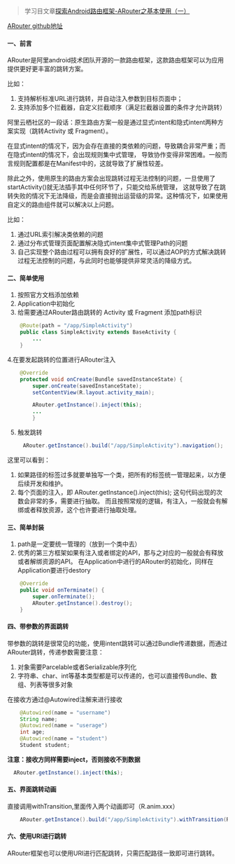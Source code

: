 >学习目文章[探索Android路由框架-ARouter之基本使用（一）](https://www.jianshu.com/p/6021f3f61fa6)

[ARouter github地址](https://github.com/alibaba/ARouter)

#### 一、前言

ARouter是阿里android技术团队开源的一款路由框架，这款路由框架可以为应用提供更好更丰富的跳转方案。

比如：
1. 支持解析标准URL进行跳转，并自动注入参数到目标页面中；
2. 支持添加多个拦截器，自定义拦截顺序（满足拦截器设置的条件才允许跳转）

阿里云栖社区的一段话：原生路由方案一般是通过显式intent和隐式intent两种方案实现（跳转Activity 或 Fragment）。

在显式intent的情况下，因为会存在直接的类依赖的问题，导致耦合非常严重；而在隐式intent的情况下，会出现规则集中式管理，
导致协作变得非常困难。一般而言规则配置都是在Manifest中的，这就导致了扩展性较差。

除此之外，使用原生的路由方案会出现跳转过程无法控制的问题，一旦使用了startActivity()就无法插手其中任何环节了，只能交给系统管理，
这就导致了在跳转失败的情况下无法降级，而是会直接抛出运营级的异常。这种情况下，如果使用自定义的路由组件就可以解决以上问题。

比如：
1. 通过URL索引解决类依赖的问题
2. 通过分布式管理页面配置解决隐式intent集中式管理Path的问题
3. 自己实现整个路由过程可以拥有良好的扩展性，可以通过AOP的方式解决跳转过程无法控制的问题，与此同时也能够提供非常灵活的降级方式。

#### 二、简单使用

1. 按照官方文档添加依赖
2. Application中初始化
3. 给需要通过ARouter路由跳转的 Activity 或 Fragment 添加path标识
```java
    @Route(path = "/app/SimpleActivity")
    public class SimpleActivity extends BaseActivity {
        ...
    }
```
4.在要发起跳转的位置进行ARouter注入
```java
    @Override
    protected void onCreate(Bundle savedInstanceState) {
        super.onCreate(savedInstanceState);
        setContentView(R.layout.activity_main);

        ARouter.getInstance().inject(this);
        ...
        }
```
5. 触发跳转
```java
     ARouter.getInstance().build("/app/SimpleActivity").navigation();
```

这里可以看到：
1. 如果路径的标签过多就要单独写一个类，把所有的标签统一管理起来，以方便后续开发和维护。
2. 每个页面的注入，即 ARouter.getInstance().inject(this); 这句代码出现的次数会非常的多，需要进行抽取。
而且按照常规的逻辑，有注入，一般就会有解绑或者释放资源，这个也许要进行抽取处理。

#### 三、简单封装

1. path是一定要统一管理的（放到一个类中去）
2. 优秀的第三方框架如果有注入或者绑定的API，那与之对应的一般就会有释放或者解绑资源的API。
在Application中进行的ARouter的初始化，同样在Application要进行destory
```java
    @Override
    public void onTerminate() {
        super.onTerminate();
        ARouter.getInstance().destroy();
    }
```

#### 四、带参数的界面跳转
带参数的跳转是很常见的功能，使用intent跳转可以通过Bundle传递数据，而通过ARouter跳转，传递参数需要注意：

1. 对象需要Parcelable或者Serializable序列化
2. 字符串、char、int等基本类型都是可以传递的，也可以直接传Bundle、数组、列表等很多对象

在接收方通过@Autowired注解来进行接收
```java
    @Autowired(name = "username")
    String name;
    @Autowired(name = "userage")
    int age;
    @Autowired(name = "student")
    Student student;
```
**注意：接收方同样需要inject，否则接收不到数据**
```java
  ARouter.getInstance().inject(this);
```

#### 五、界面跳转动画
直接调用withTransition,里面传入两个动画即可（R.anim.xxx）
```java
    ARouter.getInstance().build("/app/SimpleActivity").withTransition(R.anim.enter_anim, R.anim.exit_anim).navigation();
```

#### 六、使用URI进行跳转
ARouter框架也可以使用URI进行匹配跳转，只需匹配路径一致即可进行跳转。






























